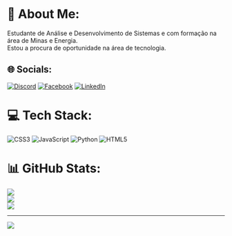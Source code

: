 # 💫 About Me:
Estudante de Análise e Desenvolvimento de Sistemas e com formação na área de Minas e Energia.<br>Estou a procura de oportunidade na área de tecnologia. 


## 🌐 Socials:
[![Discord](https://img.shields.io/badge/Discord-%237289DA.svg?logo=discord&logoColor=white)](https://discord.gg/mineiro#6825) [![Facebook](https://img.shields.io/badge/Facebook-%231877F2.svg?logo=Facebook&logoColor=white)](https://facebook.com/kacaNascimento) [![LinkedIn](https://img.shields.io/badge/LinkedIn-%230077B5.svg?logo=linkedin&logoColor=white)](https://linkedin.com/in/https://www.linkedin.com/in/jbsnascimento/) 

# 💻 Tech Stack:
![CSS3](https://img.shields.io/badge/css3-%231572B6.svg?style=for-the-badge&logo=css3&logoColor=white) ![JavaScript](https://img.shields.io/badge/javascript-%23323330.svg?style=for-the-badge&logo=javascript&logoColor=%23F7DF1E) ![Python](https://img.shields.io/badge/python-3670A0?style=for-the-badge&logo=python&logoColor=ffdd54) ![HTML5](https://img.shields.io/badge/html5-%23E34F26.svg?style=for-the-badge&logo=html5&logoColor=white)
# 📊 GitHub Stats:
![](https://github-readme-stats.vercel.app/api?username=jbsn555&theme=radical&hide_border=false&include_all_commits=false&count_private=false)<br/>
![](https://github-readme-streak-stats.herokuapp.com/?user=jbsn555&theme=radical&hide_border=false)<br/>
![](https://github-readme-stats.vercel.app/api/top-langs/?username=jbsn555&theme=radical&hide_border=false&include_all_commits=false&count_private=false&layout=compact)

---
[![](https://visitcount.itsvg.in/api?id=jbsn555&icon=0&color=0)](https://visitcount.itsvg.in)

<!-- Proudly created with GPRM ( https://gprm.itsvg.in ) -->

